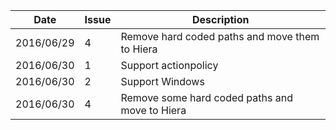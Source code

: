 |Date      |Issue|Description                                                                                              |
|----------|-----|---------------------------------------------------------------------------------------------------------|
|2016/06/29|4    |Remove hard coded paths and move them to Hiera                                                           |
|2016/06/30|1    |Support actionpolicy                                                                                     |
|2016/06/30|2    |Support Windows                                                                                          |
|2016/06/30|4    |Remove some hard coded paths and move to Hiera                                                           |
